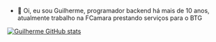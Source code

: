 - 👋 Oi, eu sou Guilherme, programador backend há mais de 10 anos, atualmente trabalho na FCamara prestando serviços para o BTG

<!---
guilhermeloyola/guilhermeloyola is a ✨ special ✨ repository because its `README.md` (this file) appears on your GitHub profile.
You can click the Preview link to take a look at your changes.
--->

[![Guilherme GitHub stats](https://github-readme-stats.vercel.app/api?username=guilhermeloyola)](https://github.com/guilhermeloyola)
